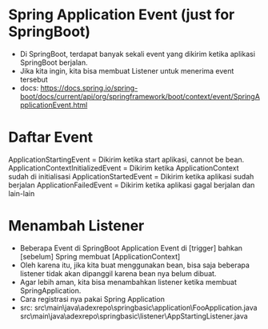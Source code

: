 # Spring Application Event (just for SpringBoot)
- Di SpringBoot, terdapat banyak sekali event yang dikirim ketika aplikasi SpringBoot berjalan.
- Jika kita ingin, kita bisa membuat Listener untuk menerima event tersebut
- docs:
    https://docs.spring.io/spring-boot/docs/current/api/org/springframework/boot/context/event/SpringApplicationEvent.html 

# Daftar Event
ApplicationStartingEvent           = Dikirim ketika start aplikasi, cannot be bean.
ApplicationContextInitializedEvent = Dikirim ketika ApplicationContext sudah di initialisasi
ApplicationStartedEvent            = Dikirim ketika aplikasi sudah berjalan
ApplicationFailedEvent             = Dikirim ketika aplikasi gagal berjalan
dan lain-lain

# Menambah Listener
- Beberapa Event di SpringBoot Application Event di [trigger] bahkan [sebelum] Spring membuat [ApplicationContext]
- Oleh karena itu, jika kita buat menggunakan bean, bisa saja beberapa listener tidak akan dipanggil
    karena bean nya belum dibuat.
- Agar lebih aman, kita bisa menambahkan listener ketika membuat SpringApplication.
- Cara registrasi nya pakai Spring Application 
- src:
    src\main\java\adexrepo\springbasic\application\FooApplication.java
    src\main\java\adexrepo\springbasic\listener\AppStartingListener.java